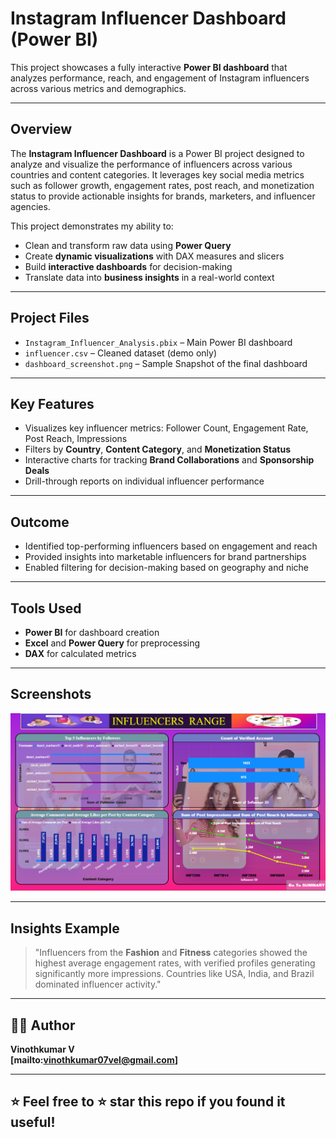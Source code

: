 #  Instagram Influencer Dashboard (Power BI)

This project showcases a fully interactive **Power BI dashboard** that analyzes performance, reach, and engagement of Instagram influencers across various metrics and demographics.

---

##  Overview

The **Instagram Influencer Dashboard** is a Power BI project designed to analyze and visualize the performance of influencers across various countries and content categories. It leverages key social media metrics such as follower growth, engagement rates, post reach, and monetization status to provide actionable insights for brands, marketers, and influencer agencies.

This project demonstrates my ability to:
- Clean and transform raw data using **Power Query**
- Create **dynamic visualizations** with DAX measures and slicers
- Build **interactive dashboards** for decision-making
- Translate data into **business insights** in a real-world context

---

##  Project Files

- `Instagram_Influencer_Analysis.pbix` – Main Power BI dashboard
- `influencer.csv` – Cleaned dataset (demo only)
- `dashboard_screenshot.png` – Sample Snapshot of the final dashboard

---

##  Key Features

- Visualizes key influencer metrics: Follower Count, Engagement Rate, Post Reach, Impressions
- Filters by **Country**, **Content Category**, and **Monetization Status**
- Interactive charts for tracking **Brand Collaborations** and **Sponsorship Deals**
- Drill-through reports on individual influencer performance

---

##  Outcome

- Identified top-performing influencers based on engagement and reach
- Provided insights into marketable influencers for brand partnerships
- Enabled filtering for decision-making based on geography and niche

---

##  Tools Used

- **Power BI** for dashboard creation
- **Excel** and **Power Query** for preprocessing
- **DAX** for calculated metrics

---

##  Screenshots

![Dashboard Screenshot](https://github.com/Rudhra-07/Instagram-Influencers-Dashboard/blob/main/Sample%20Dashboard.png)

---

##  Insights Example

> "Influencers from the **Fashion** and **Fitness** categories showed the highest average engagement rates, with verified profiles generating significantly more impressions. Countries like USA, India, and Brazil dominated influencer activity."

---

## 👨‍💻 Author

**Vinothkumar V**  
**[mailto:vinothkumar07vel@gmail.com]**

---

## ⭐ Feel free to ⭐ star this repo if you found it useful!
